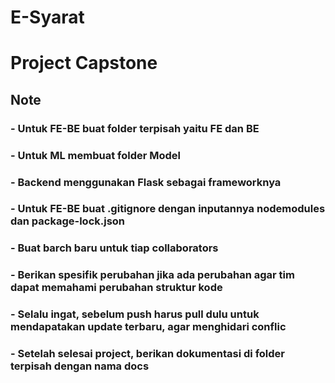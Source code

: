 # E-Syarat
# Project Capstone

## Note
### - Untuk FE-BE buat folder terpisah yaitu FE dan BE
### - Untuk ML membuat folder Model
### - Backend menggunakan Flask sebagai frameworknya
### - Untuk FE-BE buat .gitignore dengan inputannya nodemodules dan package-lock.json

### - Buat barch baru untuk tiap collaborators
### - Berikan spesifik perubahan jika ada perubahan agar tim dapat memahami perubahan struktur kode
### - Selalu ingat, sebelum push harus pull dulu untuk mendapatakan update terbaru, agar menghidari conflic

### - Setelah selesai project, berikan dokumentasi di folder terpisah dengan nama docs
